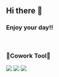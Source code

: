 ## Hi there 👋    
### Enjoy your day!!
<br/>

<!--
**jeongm/jeongm** is a ✨ _special_ ✨ repository because its `README.md` (this file) appears on your GitHub profile.

Here are some ideas to get you started:

- 🔭 I’m currently working on ...
- 🌱 I’m currently learning ...
- 👯 I’m looking to collaborate on ...
- 🤔 I’m looking for help with ...
- 💬 Ask me about ...
- 📫 How to reach me: ...
- 😄 Pronouns: ...
- ⚡ Fun fact: ...
-->


<div align="">
<p><h3>🍒Cowork Tool🍒</h3></p>
  <a href="https://www.notion.so/jeong/MAIN-2584056206dc4f6ead4d6f4b9a336cd5" target="_blank"><img src="https://img.shields.io/badge/Notion-000000?style=flat&logo=Notion&logoColor=white"/></a>
  <a href="https://github.com/jeongm" target="_blank"><img src="https://img.shields.io/badge/GitHub-181717?style=flat&logo=GitHub&logoColor=white"/></a>
  <a href="mailto:jeongm0220@gmail.com" target="_blank"><img src="https://img.shields.io/badge/Gmail-EA4335?style=flat&logo=Gmail&logoColor=white"/></a>
</div>
                                                                                                                                                
